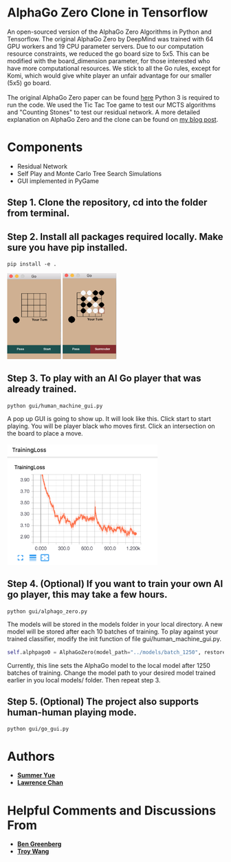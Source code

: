 # AlphaGo Zero Clone in Tensorflow
An open-sourced version of the AlphaGo Zero Algorithms in Python and Tensorflow. The original AlphaGo Zero by DeepMind was trained with 64 GPU workers and 19 CPU parameter servers. Due to our computation resource constraints, we reduced the go board size to 5x5. This can be modified with the board_dimension parameter, for those interested who have more computational resources. We stick to all the Go rules, except for Komi, which would give white player an unfair advantage for our smaller (5x5) go board. <br>
<br>
The original AlphaGo Zero paper can be found [here](https://www.nature.com/articles/nature24270.pdf) Python 3 is required to run the code. We used the Tic Tac Toe game to test our MCTS algorithms and "Counting Stones" to test our residual network. A more detailed explanation on AlphaGo Zero and the clone can be found on [my blog post](https://www.summeryue.me/blog/2018/alpphago-zero-explained/).

# Components
<ul>
    <li>Residual Network</li>
    <li>Self Play and Monte Carlo Tree Search Simulations</li>
    <li>GUI implemented in PyGame</li>
</ul>

## Step 1. Clone the repository, cd into the folder from terminal.
## Step 2. Install all packages required locally. Make sure you have pip installed.
```
pip install -e .
```
<img src="docs/images/gui_initial.png" width="125" height="200"/> <img src="docs/images/gui_middle.png" width="125" height="200"/> 
## Step 3. To play with an AI Go player that was already trained.
```
python gui/human_machine_gui.py
``` 
A pop up GUI is going to show up. It will look like this. Click start to start playing.
You will be player black who moves first. Click an intersection on the board to place a move. <br>
<br>
<img src="docs/images/training_loss_tf_board.png" width="350" height="280"/> 

## Step 4. (Optional) If you want to train your own AI go player, this may take a few hours.
```
python gui/alphago_zero.py
```
The models will be stored in the models folder in your local directory. A new model will be stored after each 10 batches of training. To play against your trained classifier, modify the init function of file gui/human_machine_gui.py.
```python
self.alphpago0 = AlphaGoZero(model_path="../models/batch_1250", restored=True)
```
Currently, this line sets the AlphaGo model to the local model after 1250 batches of training. Change the model path to your desired model trained earlier in you local models/ folder. Then repeat step 3.
## Step 5. (Optional) The project also supports human-human playing mode.
```
python gui/go_gui.py
```

 # Authors
 * [**Summer Yue**](https://github.com/yutingyue514)
 * [**Lawrence Chan**](https://github.com/chanlaw)

 # Helpful Comments and Discussions From
 * [**Ben Greenberg**](https://github.com/anchorwatt)
 * [**Troy Wang**](https://github.com/troytianzhengwang)
